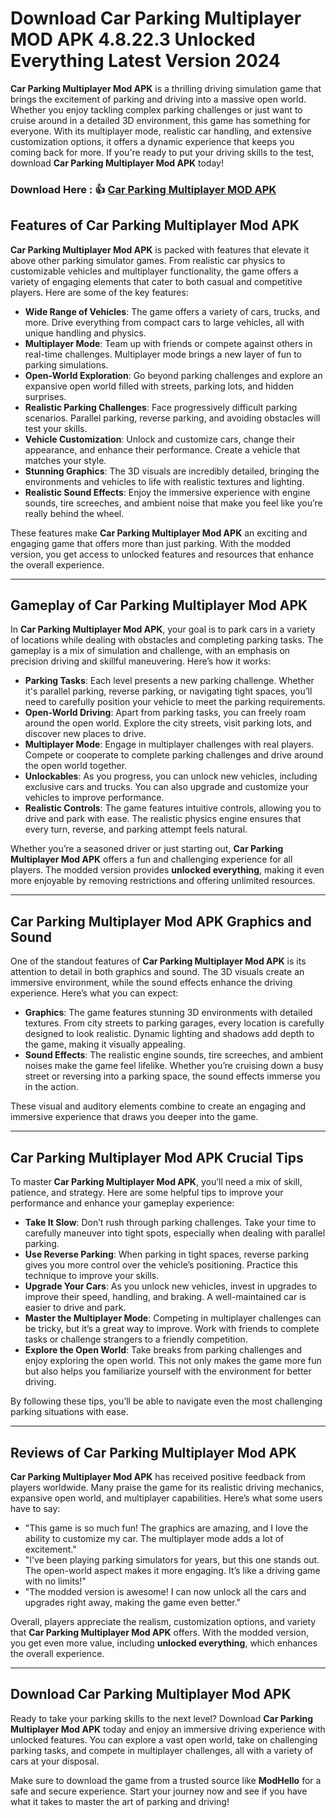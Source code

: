 # Download Car Parking Multiplayer MOD APK 4.8.22.3 Unlocked Everything Latest Version 2024

**Car Parking Multiplayer Mod APK** is a thrilling driving simulation game that brings the excitement of parking and driving into a massive open world. Whether you enjoy tackling complex parking challenges or just want to cruise around in a detailed 3D environment, this game has something for everyone. With its multiplayer mode, realistic car handling, and extensive customization options, it offers a dynamic experience that keeps you coming back for more. If you're ready to put your driving skills to the test, download **Car Parking Multiplayer Mod APK** today!

### Download Here : 👍 [Car Parking Multiplayer MOD APK](https://modhello.com/car-parking-multiplayer/)

## Features of Car Parking Multiplayer Mod APK

**Car Parking Multiplayer Mod APK** is packed with features that elevate it above other parking simulator games. From realistic car physics to customizable vehicles and multiplayer functionality, the game offers a variety of engaging elements that cater to both casual and competitive players. Here are some of the key features:

- **Wide Range of Vehicles**: The game offers a variety of cars, trucks, and more. Drive everything from compact cars to large vehicles, all with unique handling and physics.
- **Multiplayer Mode**: Team up with friends or compete against others in real-time challenges. Multiplayer mode brings a new layer of fun to parking simulations.
- **Open-World Exploration**: Go beyond parking challenges and explore an expansive open world filled with streets, parking lots, and hidden surprises.
- **Realistic Parking Challenges**: Face progressively difficult parking scenarios. Parallel parking, reverse parking, and avoiding obstacles will test your skills.
- **Vehicle Customization**: Unlock and customize cars, change their appearance, and enhance their performance. Create a vehicle that matches your style.
- **Stunning Graphics**: The 3D visuals are incredibly detailed, bringing the environments and vehicles to life with realistic textures and lighting.
- **Realistic Sound Effects**: Enjoy the immersive experience with engine sounds, tire screeches, and ambient noise that make you feel like you’re really behind the wheel.

These features make **Car Parking Multiplayer Mod APK** an exciting and engaging game that offers more than just parking. With the modded version, you get access to unlocked features and resources that enhance the overall experience.

---

## Gameplay of Car Parking Multiplayer Mod APK

In **Car Parking Multiplayer Mod APK**, your goal is to park cars in a variety of locations while dealing with obstacles and completing parking tasks. The gameplay is a mix of simulation and challenge, with an emphasis on precision driving and skillful maneuvering. Here’s how it works:

- **Parking Tasks**: Each level presents a new parking challenge. Whether it's parallel parking, reverse parking, or navigating tight spaces, you’ll need to carefully position your vehicle to meet the parking requirements.
- **Open-World Driving**: Apart from parking tasks, you can freely roam around the open world. Explore the city streets, visit parking lots, and discover new places to drive.
- **Multiplayer Mode**: Engage in multiplayer challenges with real players. Compete or cooperate to complete parking challenges and drive around the open world together.
- **Unlockables**: As you progress, you can unlock new vehicles, including exclusive cars and trucks. You can also upgrade and customize your vehicles to improve performance.
- **Realistic Controls**: The game features intuitive controls, allowing you to drive and park with ease. The realistic physics engine ensures that every turn, reverse, and parking attempt feels natural.

Whether you’re a seasoned driver or just starting out, **Car Parking Multiplayer Mod APK** offers a fun and challenging experience for all players. The modded version provides **unlocked everything**, making it even more enjoyable by removing restrictions and offering unlimited resources.

---

## Car Parking Multiplayer Mod APK Graphics and Sound

One of the standout features of **Car Parking Multiplayer Mod APK** is its attention to detail in both graphics and sound. The 3D visuals create an immersive environment, while the sound effects enhance the driving experience. Here’s what you can expect:

- **Graphics**: The game features stunning 3D environments with detailed textures. From city streets to parking garages, every location is carefully designed to look realistic. Dynamic lighting and shadows add depth to the game, making it visually appealing.
- **Sound Effects**: The realistic engine sounds, tire screeches, and ambient noises make the game feel lifelike. Whether you’re cruising down a busy street or reversing into a parking space, the sound effects immerse you in the action.

These visual and auditory elements combine to create an engaging and immersive experience that draws you deeper into the game.

---

## Car Parking Multiplayer Mod APK Crucial Tips

To master **Car Parking Multiplayer Mod APK**, you’ll need a mix of skill, patience, and strategy. Here are some helpful tips to improve your performance and enhance your gameplay experience:

- **Take It Slow**: Don’t rush through parking challenges. Take your time to carefully maneuver into tight spots, especially when dealing with parallel parking.
- **Use Reverse Parking**: When parking in tight spaces, reverse parking gives you more control over the vehicle’s positioning. Practice this technique to improve your skills.
- **Upgrade Your Cars**: As you unlock new vehicles, invest in upgrades to improve their speed, handling, and braking. A well-maintained car is easier to drive and park.
- **Master the Multiplayer Mode**: Competing in multiplayer challenges can be tricky, but it’s a great way to improve. Work with friends to complete tasks or challenge strangers to a friendly competition.
- **Explore the Open World**: Take breaks from parking challenges and enjoy exploring the open world. This not only makes the game more fun but also helps you familiarize yourself with the environment for better driving.

By following these tips, you’ll be able to navigate even the most challenging parking situations with ease.

---

## Reviews of Car Parking Multiplayer Mod APK

**Car Parking Multiplayer Mod APK** has received positive feedback from players worldwide. Many praise the game for its realistic driving mechanics, expansive open world, and multiplayer capabilities. Here’s what some users have to say:

- "This game is so much fun! The graphics are amazing, and I love the ability to customize my car. The multiplayer mode adds a lot of excitement."
- "I’ve been playing parking simulators for years, but this one stands out. The open-world aspect makes it more engaging. It’s like a driving game with no limits!"
- "The modded version is awesome! I can now unlock all the cars and upgrades right away, making the game even better."

Overall, players appreciate the realism, customization options, and variety that **Car Parking Multiplayer Mod APK** offers. With the modded version, you get even more value, including **unlocked everything**, which enhances the overall experience.

---

## Download Car Parking Multiplayer Mod APK

Ready to take your parking skills to the next level? Download **Car Parking Multiplayer Mod APK** today and enjoy an immersive driving experience with unlocked features. You can explore a vast open world, take on challenging parking tasks, and compete in multiplayer challenges, all with a variety of cars at your disposal. 

Make sure to download the game from a trusted source like **ModHello** for a safe and secure experience. Start your journey now and see if you have what it takes to master the art of parking and driving!

